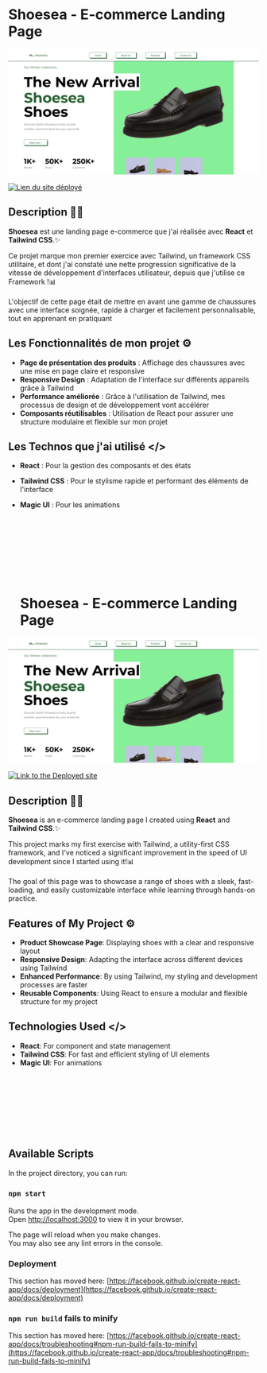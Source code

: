 # Shoesea - E-commerce Landing Page

![Capture d'écran du projet](screen.png)

[![Lien du site déployé]()](https://shoes-ecommerce-tailwind.vercel.app)

## Description ✍🏻

**Shoesea** est une landing page e-commerce que j'ai réalisée avec **React** et **Tailwind CSS**.✨
 <br> 
 
Ce projet marque mon premier exercice avec Tailwind, un framework CSS utilitaire, et dont j'ai constaté une nette progression significative de la vitesse de développement d'interfaces utilisateur, depuis que j'utilise ce Framework !📊
<br> <br>
L'objectif de cette page était de mettre en avant une gamme de chaussures avec une interface soignée, rapide à charger et facilement personnalisable, tout en apprenant en pratiquant

## Les Fonctionnalités de mon projet ⚙️

- **Page de présentation des produits** : Affichage des chaussures avec une mise en page claire et responsive
- **Responsive Design** : Adaptation de l'interface sur différents appareils grâce à Tailwind
- **Performance améliorée** : Grâce à l'utilisation de Tailwind, mes processus de design et de développement vont accélérer
- **Composants réutilisables** : Utilisation de React pour assurer une structure modulaire et flexible sur mon projet

## Les Technos que j'ai utilisé </>

- **React** : Pour la gestion des composants et des états
- **Tailwind CSS** : Pour le stylisme rapide et performant des éléments de l'interface
- **Magic UI** : Pour les animations

  <br> <br><br><br><br><br><br>

  # Shoesea - E-commerce Landing Page

![Project Screenshot](screen.png)

[![Link to the Deployed site]()](https://shoes-ecommerce-tailwind.vercel.app)

## Description ✍🏻

**Shoesea** is an e-commerce landing page I created using **React** and **Tailwind CSS**.✨
 <br> 
 
This project marks my first exercise with Tailwind, a utility-first CSS framework, and I've noticed a significant improvement in the speed of UI development since I started using it!📊
<br> <br>
The goal of this page was to showcase a range of shoes with a sleek, fast-loading, and easily customizable interface while learning through hands-on practice.

## Features of My Project ⚙️

- **Product Showcase Page**: Displaying shoes with a clear and responsive layout
- **Responsive Design**: Adapting the interface across different devices using Tailwind
- **Enhanced Performance**: By using Tailwind, my styling and development processes are faster
- **Reusable Components**: Using React to ensure a modular and flexible structure for my project

## Technologies Used </>

- **React**: For component and state management
- **Tailwind CSS**: For fast and efficient styling of UI elements
- **Magic UI**: For animations


<br> <br><br><br><br><br><br>


## Available Scripts


In the project directory, you can run:

### `npm start`

Runs the app in the development mode.\
Open [http://localhost:3000](http://localhost:3000) to view it in your browser.

The page will reload when you make changes.\
You may also see any lint errors in the console.


### Deployment

This section has moved here: [https://facebook.github.io/create-react-app/docs/deployment](https://facebook.github.io/create-react-app/docs/deployment)

### `npm run build` fails to minify

This section has moved here: [https://facebook.github.io/create-react-app/docs/troubleshooting#npm-run-build-fails-to-minify](https://facebook.github.io/create-react-app/docs/troubleshooting#npm-run-build-fails-to-minify)
